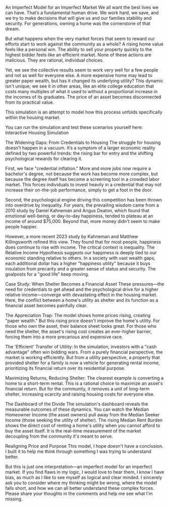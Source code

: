 An Imperfect Model for an Imperfect Market
We all want the best lives we can have. That’s a fundamental human drive. We work hard, we save, and we try to make decisions that will give us and our families stability and security. For generations, owning a home was the cornerstone of that dream.

But what happens when the very market forces that seem to reward our efforts start to work against the community as a whole? A rising home value feels like a personal win. The ability to sell your property quickly to the highest bidder feels like an efficient market. None of these actions are malicious. They are rational, individual choices.

Yet, we see the collective results seem to work very well for a few people and not as well for everyone else. A more expensive home may lead to greater paper wealth, but has it changed its underlying utility? This dynamic isn't unique; we see it in other areas, like an elite college education that costs many multiples of what it used to without a proportional increase in the incomes of its graduates. The price of an asset becomes disconnected from its practical value.

This simulation is an attempt to model how this process unfolds specifically within the housing market.

You can run the simulation and test these scenarios yourself here:
Interactive Housing Simulation

The Widening Gaps: From Credentials to Housing
The struggle for housing doesn't happen in a vacuum. It’s a symptom of a larger economic reality defined by two powerful trends: the rising bar for entry and the shifting psychological rewards for clearing it.

First, we face "credential inflation." More and more jobs now require a bachelor's degree, not because the work has become more complex, but because the degree itself has become a screening tool in a crowded labor market. This forces individuals to invest heavily in a credential that may not increase their on-the-job performance, simply to get a foot in the door.

Second, the psychological engine driving this competition has been thrown into overdrive by inequality. For years, the prevailing wisdom came from a 2010 study by Daniel Kahneman and Angus Deaton, which found that emotional well-being, or day-to-day happiness, tended to plateau at an income of around $75,000. Beyond that, more money didn't seem to make people happier.

However, a more recent 2023 study by Kahneman and Matthew Killingsworth refined this view. They found that for most people, happiness does continue to rise with income. The critical context is inequality. The Relative Income Hypothesis suggests our happiness is deeply tied to our economic standing relative to others. In a society with vast wealth gaps, each additional dollar has a higher "happiness utility" because it buys insulation from precarity and a greater sense of status and security. The goalposts for a "good life" keep moving.

Case Study: When Shelter Becomes a Financial Asset
These pressures—the need for credentials to get ahead and the psychological drive for a higher relative income—converge with devastating effect in the housing market. Here, the conflict between a home's utility as shelter and its function as a financial asset becomes painfully clear.

The Appreciation Trap: The model shows home prices rising, creating "paper wealth." But this rising price doesn't improve the home's utility. For those who own the asset, their balance sheet looks great. For those who need the shelter, the asset's rising cost creates an ever-higher barrier, forcing them into a more precarious and expensive race.

The 'Efficient' Transfer of Utility: In the simulation, investors with a "cash advantage" often win bidding wars. From a purely financial perspective, the market is working efficiently. But from a utility perspective, a property that provided shelter for a family is now a vehicle for generating rental income, prioritizing its financial return over its residential purpose.

Maximizing Returns, Reducing Shelter: The clearest example is converting a home to a short-term rental. This is a rational choice to maximize an asset's financial return. But for the community, it removes a unit of long-term shelter, increasing scarcity and raising housing costs for everyone else.

The Dashboard of the Divide
The simulation's dashboard reveals the measurable outcomes of these dynamics. You can watch the Median Homeowner Income (the asset owners) pull away from the Median Seeker Income (those seeking the utility of shelter). The rising Median Rent Burden shows the direct cost of renting a home's utility when you cannot afford to buy the asset itself. It is the real-time measurement of the market decoupling from the community it's meant to serve.

Realigning Price and Purpose
This model, I hope doesn't have a conclusion. I built it to help me think through something I was trying to understand better. 

But this is just one interpretation—an imperfect model for an imperfect market. If you find flaws in my logic, I would love to hear them, I know I have bias, as much as I like to see myself as logical and clear minded.  I sincerely ask you to consider where my thinking might be wrong, where the model falls short, and how we can all better understand these complex forces. Please share your thoughts in the comments and help me see what I'm missing.